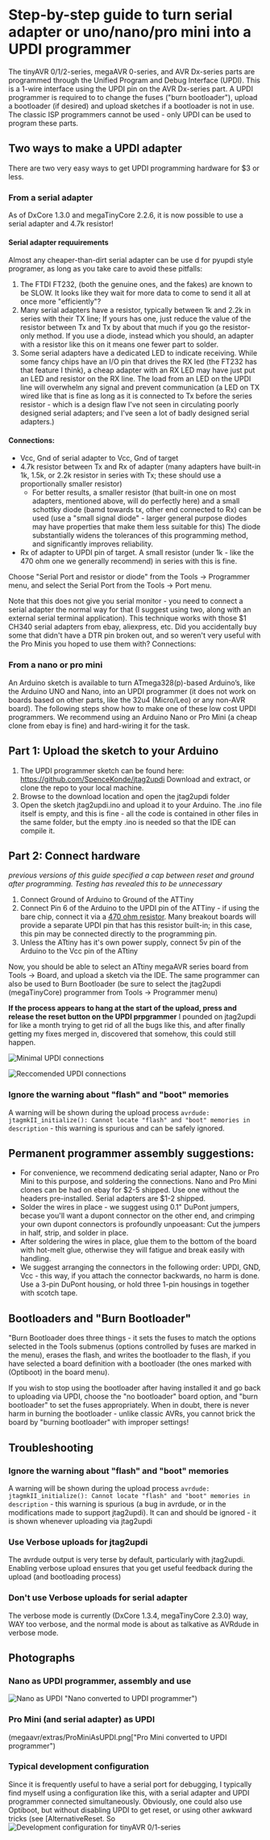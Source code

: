 # Step-by-step guide to turn serial adapter or uno/nano/pro mini into a UPDI programmer

The tinyAVR 0/1/2-series, megaAVR 0-series, and AVR Dx-series parts are programmed through the Unified Program and Debug Interface (UPDI). This is a 1-wire interface using the UPDI pin on the AVR Dx-series part. A UPDI programmer is required to to change the fuses ("burn bootloader"), upload a bootloader (if desired) and upload sketches if a bootloader is not in use. The classic ISP programmers cannot be used - only UPDI can be used to program these parts.

## Two ways to make a UPDI adapter
There are two very easy ways to get UPDI programming hardware for $3 or less.
### From a serial adapter
As of DxCore 1.3.0 and megaTinyCore 2.2.6, it is now possible to use a serial adapter and 4.7k resistor!
#### Serial adapter requuirements
Almost any cheaper-than-dirt serial adapter can be use d for pyupdi style programer, as long as you take care to avoid these pitfalls:
1. The FTDI FT232, (both the genuine ones, and the fakes) are known to be SLOW. It looks like they wait for more data to come to send it all at once more "efficiently"?
2. Many serial adapters have a resistor, typically between 1k and 2.2k in series with their TX line; If yours has one, just reduce the value of the resistor between Tx and Tx by about that much if you go the resistor-only method. If you use a diode, instead which you should, an adapter with a resistor like this on it means one fewer part to solder. 
3. Some serial adapters have a dedicated LED to indicate receiving. While some fancy chips have an I/O pin that drives the RX led (the FT232 has that feature I think), a cheap adapter with an RX LED may have just put an LED and resistor on the RX line. The load from an LED on the UPDI line will overwhelm any signal and prevent communication  (a LED on TX wired like that is fine as long as it is connected to Tx before the series resistor  - which is a design flaw I've not seen in circulating poorly designed serial adapters; and I've seen a lot of badly designed serial adapters.)

#### Connections:
* Vcc, Gnd of serial adapter to Vcc, Gnd of target
* 4.7k resistor between Tx and Rx of adapter (many adapters have built-in 1k, 1.5k, or 2.2k resistor in series with Tx; these should use a proportionally smaller resistor)
  * For better results, a smaller resistor (that built-in one on most adapters, mentioned above, will do perfectly here) and a small schottky diode (bamd towards tx, other end connected to Rx) can be used (use a "small signal diode" - larger general purpose diodes may have properties that make them less suitable for this) The diode substantially widens the tolerances of this programming method, and significantly improves reliability. 
* Rx of adapter to UPDI pin of target. A small resistor (under 1k - like the 470 ohm one we generally recommend) in series with this is fine.

Choose "Serial Port and resistor or diode" from the Tools -> Programmer menu, and select the Serial Port from the Tools -> Port menu.

Note that this does not give you serial monitor - you need to connect a serial adapter the normal way for that (I suggest using two, along with an external serial terminal application). This technique works with those $1 CH340 serial adapters from ebay, aliexpress, etc. Did you accidentally buy some that didn't have a DTR pin broken out, and so weren't very useful with the Pro Minis you hoped to use them with?
Connections:


### From a nano or pro mini
An Arduino sketch is available to turn ATmega328(p)-based Arduino’s, like the Arduino UNO and Nano, into an UPDI programmer (it does not work on boards based on other parts, like the 32u4 (Micro/Leo) or any non-AVR board). The following steps show how to make one of these low cost UPDI programmers. We recommend using an Arduino Nano or Pro Mini (a cheap clone from ebay is fine) and hard-wiring it for the task.

## Part 1: Upload the sketch to your Arduino
1.	The UPDI programmer sketch can be found here: https://github.com/SpenceKonde/jtag2updi
Download and extract, or clone the repo to your local machine.
2.	Browse to the download location and open the jtag2updi folder
3.	Open the sketch jtag2updi.ino and upload it to your Arduino. The .ino file itself is empty, and this is fine - all the code is contained in other files in the same folder, but the empty .ino is needed so that the IDE can compile it.

## Part 2: Connect hardware
*previous versions of this guide specified a cap between reset and ground after programming. Testing has revealed this to be unnecessary*
1.  Connect Ground of Arduino to Ground of the ATTiny
2.  Connect Pin 6 of the Arduino to the UPDI pin of the ATTiny - if using the bare chip, connect it via a [470 ohm resistor](https://github.com/SpenceKonde/AVR-Best-Practices/blob/master/HardwareNotes/UPDISeriesResistors.md). Many breakout boards will provide a separate UPDI pin that has this resistor built-in; in this case, this pin may be connected directly to the programming pin.
3.	Unless the ATtiny has it's own power supply, connect 5v pin of the Arduino to the Vcc pin of the ATtiny

Now, you should be able to select an ATtiny megaAVR series board from Tools -> Board, and upload a sketch via the IDE. The same programmer can also be used to Burn Bootloader (be sure to select the jtag2updi (megaTinyCore) programmer from Tools -> Programmer menu)

**If the process appears to hang at the start of the upload, press and release the reset button on the UPDI prpgrammer** I pounded on jtag2updi for like a month trying to get rid of all the bugs like this, and after finally getting my fixes merged in, discovered that somehow, this could still happen.

![Minimal UPDI connections](NanoUPDI_Minimal.png "Minimal UPDI connections - no resistors")


![Reccomended UPDI connections](NanoUPDI_Recommended.png "Recommeded UPDI connections - 470 Ohm in series with UPDI")

### Ignore the warning about "flash" and "boot" memories
A warning will be shown during the upload process `avrdude: jtagmkII_initialize(): Cannot locate "flash" and "boot" memories in description` - this warning is spurious and can be safely ignored.

## Permanent programmer assembly suggestions:
* For convenience, we recommend dedicating serial adapter, Nano or Pro Mini to this purpose, and soldering the connections. Nano and Pro Mini clones can be had on ebay for $2-5 shipped. Use one without the headers pre-installed. Serial adapters are $1-2 shipped. 
* Solder the wires in place - we suggest using 0.1" DuPont jumpers, becase you'll want a dupont connector on the other end, and crimping your own dupont connectors is profoundly unpoeasant: Cut the jumpers in half, strip, and solder in place.
* After soldering the wires in place, glue them to the bottom of the board with hot-melt glue, otherwise they will fatigue and break easily with handling.
* We suggest arranging the connectors in the following order: UPDI, GND, Vcc - this way, if you attach the connector backwards, no harm is done. Use a 3-pin DuPont housing, or hold three 1-pin housings in together with scotch tape.

## Bootloaders and "Burn Bootloader"
"Burn Bootloader does three things - it sets the fuses to match the options selected in the Tools submenus (options controlled by fuses are marked in the menu), erases the flash, and writes the bootloader to the flash, if you have selected a board definition with a bootloader (the ones marked with (Optiboot) in the board menu).

If you wish to stop using the bootloader after having installed it and go back to uploading via UPDI, choose the "no bootloader" board option, and "burn bootloader" to set the fuses appropriately. When in doubt, there is never harm in burning the bootloader - unlike classic AVRs, you cannot brick the board by "burning bootloader" with improper settings!

## Troubleshooting

### Ignore the warning about "flash" and "boot" memories
A warning will be shown during the upload process `avrdude: jtagmkII_initialize(): Cannot locate "flash" and "boot" memories in description` - this warning is spurious (a bug in avrdude, or in the modifications made to support jtag2updi). It can and should be ignored - it is shown whenever uploading via jtag2updi

### Use Verbose uploads for jtag2updi
The avrdude output is very terse by default, particularly with jtag2updi. Enabling verbose upload ensures that you get useful feedback during the upload (and bootloading process) 

### Don't use Verbose uploads for serial adapter
The verbose mode is currently (DxCore 1.3.4, megaTinyCore 2.3.0) way, WAY too verbose, and the normal mode is about as talkative as AVRdude in verbose mode.

## Photographs

### Nano as UPDI programmer, assembly and use
![Nano as UPDI](megaavr/extras/NanoAsUPDI.png) "Nano converted to UPDI programmer")

### Pro Mini (and serial adapter) as UPDI
(megaavr/extras/ProMiniAsUPDI.png["Pro Mini converted to UPDI programmer")
### Typical development configuration
Since it is frequently useful to have a serial port for debugging, I typically find myself using a configuration like this, with a serial adapter and UPDI programmer connected simultaneously. Obviously, one could also use Optiboot, but without disabling UPDI to get reset, or using other awkward tricks (see [AlternativeReset. So
![Development configuration for tinyAVR 0/1-series](megaavr/extras/DevConfigUPDI.png "A common development configuration for tinyAVR 0/1-series")
